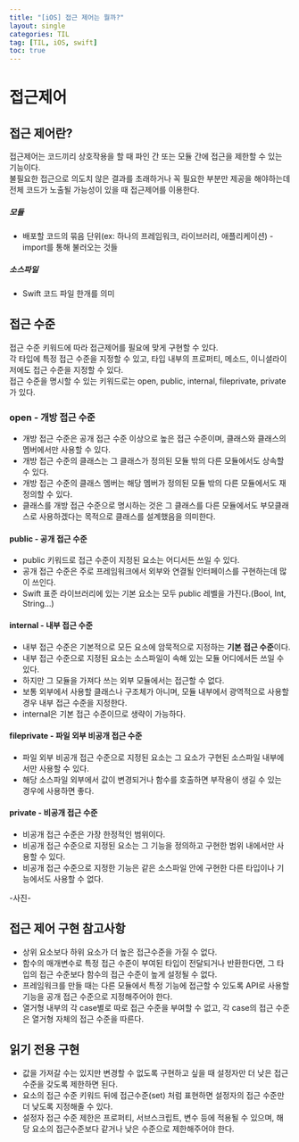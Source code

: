 ```yaml
---
title: "[iOS] 접근 제어는 뭘까?"
layout: single
categories: TIL
tag: [TIL, iOS, swift]
toc: true
---
```


# 접근제어

## 접근 제어란?
접근제어는 코드끼리 상호작용을 할 때 파인 간 또는 모듈 간에 접근을 제한할 수 있는 기능이다.
 <br>
불필요한 접근으로 의도치 않은 결과를 초래하거나 꼭 필요한 부분만 제공을 해야하는데 전체 코드가 노출될 가능성이 있을 때 접근제어를 이용한다.

##### 모듈
* 배포할 코드의 묶음 단위(ex: 하나의 프레임워크, 라이브러리, 애플리케이션) - import를 통해 불러오는 것들

##### 소스파일
* Swift 코드 파일 한개를 의미

## 접근 수준
접근 수준 키워드에 따라 접근제어를 필요에 맞게 구현할 수 있다.
 <br>
각 타입에 특정 접근 수준을 지정할 수 있고, 타입 내부의 프로퍼티, 메소드, 이니셜라이저에도 접근 수준을 지정할 수 있다.
 <br>
접근 수준을 명시할 수 있는 키워드로는 open, public, internal, fileprivate, private가 있다.

### open - 개방 접근 수준
* 개방 접근 수준은 공개 접근 수준 이상으로 높은 접근 수준이며, 클래스와 클래스의 멤버에서만 사용할 수 있다.
* 개방 접근 수준의 클래스는 그 클래스가 정의된 모듈 밖의 다른 모듈에서도 상속할 수 있다.
* 개방 접근 수준의 클래스 멤버는 해당 멤버가 정의된 모듈 밖의 다른 모듈에서도 재정의할 수 있다.
* 클래스를 개방 접근 수준으로 명시하는 것은 그 클래스를 다른 모듈에서도 부모클래스로 사용하겠다는 목적으로 클래스를 설계했음을 의미한다.

#### public - 공개 접근 수준
* public 키워드로 접근 수준이 지정된 요소는 어디서든 쓰일 수 있다.
* 공개 접근 수준은 주로 프레임워크에서 외부와 연결될 인터페이스를 구현하는데 많이 쓰인다.
* Swift 표준 라이브러리에 있는 기본 요소는 모두 public 레벨을 가진다.(Bool, Int, String...)

#### internal - 내부 접근 수준
* 내부 접근 수준은 기본적으로 모든 요소에 암묵적으로 지정하는 **기본 접근 수준**이다.
* 내부 접근 수준으로 지정된 요소는 소스파일이 속해 있는 모듈 어디에서든 쓰일 수 있다.
* 하지만 그 모듈을 가져다 쓰는 외부 모듈에서는 접근할 수 없다.
* 보통 외부에서 사용할 클래스나 구조체가 아니며, 모듈 내부에서 광역적으로 사용할 경우 내부 접근 수준을 지정한다.
* internal은 기본 접근 수준이므로 생략이 가능하다.

#### fileprivate - 파일 외부 비공개 접근 수준
* 파일 외부 비공개 접근 수준으로 지정된 요소는 그 요소가 구현된 소스파일 내부에서만 사용할 수 있다.
* 해당 소스파일 외부에서 값이 변경되거나 함수를 호출하면 부작용이 생길 수 있는 경우에 사용하면 좋다.

#### private - 비공개 접근 수준
* 비공개 접근 수준은 가장 한정적인 범위이다.
* 비공개 접근 수준으로 지정된 요소는 그 기능을 정의하고 구현한 범위 내에서만 사용할 수 있다.
* 비공개 접근 수준으로 지정한 기능은 같은 소스파일 안에 구현한 다른 타입이나 기능에서도 사용할 수 없다.

-사진-

## 접근 제어 구현 참고사항
* 상위 요소보다 하위 요소가 더 높은 접근수준을 가질 수 없다.
* 함수의 매개변수로 특정 접근 수준이 부여된 타입이 전달되거나 반환한다면, 그 타입의 접근 수준보다 함수의 접근 수준이 높게 설정될 수 없다.
* 프레임워크를 만들 때는 다른 모듈에서 특정 기능에 접근할 수 있도록 API로 사용할 기능을 공개 접근 수준으로 지정해주어야 한다.
* 열거형 내부의 각 case별로 따로 접근 수준을 부여할 수 없고, 각 case의 접근 수준은 열거형 자체의 접근 수준을 따른다.

## 읽기 전용 구현
* 값을 가져갈 수는 있지만 변경할 수 없도록 구현하고 싶을 때 설정자만 더 낮은 접근 수준을 갖도록 제한하면 된다.
* 요소의 접근 수준 키워드 뒤에 접근수준(set) 처럼 표현하면 설정자의 접근 수준만 더 낮도록 지정해줄 수 있다.
* 설정자 접근 수준 제한은 프로퍼티, 서브스크립트, 변수 등에 적용될 수 있으며, 해당 요소의 접근수준보다 같거나 낮은 수준으로 제한해주어야 한다.